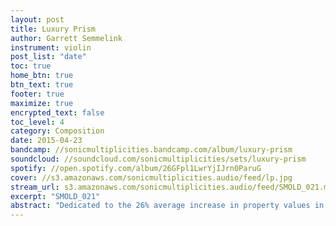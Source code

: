 ```yaml
---
layout: post
title: Luxury Prism
author: Garrett Semmelink
instrument: violin
post_list: "date"
toc: true
home_btn: true
btn_text: true
footer: true
maximize: true
encrypted_text: false
toc_level: 4
category: Composition
date: 2015-04-23
bandcamp: //sonicmultiplicities.bandcamp.com/album/luxury-prism
soundcloud: //soundcloud.com/sonicmultiplicities/sets/luxury-prism 
spotify: //open.spotify.com/album/26GFpl1LwrYjIJrn0ParuG
cover: //s3.amazonaws.com/sonicmultiplicities.audio/feed/lp.jpg
stream_url: s3.amazonaws.com/sonicmultiplicities.audio/feed/SMOLD_021.mp3
excerpt: "SMOLD_021"
abstract: "Dedicated to the 26% average increase in property values in the Crown Heights, Brooklyn neighborhood."
---
```

